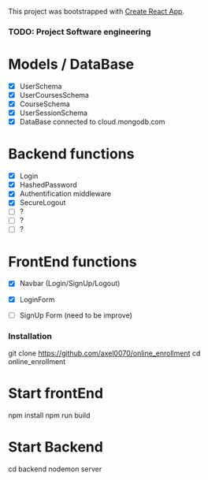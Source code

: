This project was bootstrapped with [Create React App](https://github.com/facebook/create-react-app).

### TODO: Project Software engineering

# Models / DataBase
- [x] UserSchema
- [x] UserCoursesSchema
- [x] CourseSchema
- [x] UserSessionSchema
- [x] DataBase connected to cloud.mongodb.com

# Backend functions
- [x] Login
- [x] HashedPassword
- [x] Authentification middleware 
- [x] SecureLogout
- [ ] ?
- [ ] ?
- [ ] ?

# FrontEnd functions
- [x] Navbar (Login/SignUp/Logout)
- [x] LoginForm
- [ ] SignUp Form (need to be improve)


### Installation

git clone https://github.com/axel0070/online_enrollment
cd online_enrollment

# Start frontEnd
npm install
npm run build

# Start Backend
cd backend
nodemon server